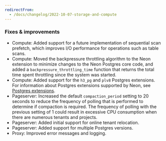```yaml
---
redirectFrom:
  - /docs/changelog/2022-10-07-storage-and-compute
---
```


### Fixes & improvements

- Compute: Added support for a future implementation of sequential scan prefetch, which improves I/O performance for operations such as table scans.
- Compute: Moved the backpressure throttling algorithm to the Neon extension to minimize changes to the Neon Postgres core code, and added a `backpressure_throttling_time` function that returns the total time spent throttling since the system was started.
- Compute: Added support for the `h3_pg` and `plv8` Postgres extensions. For information about Postgres extensions supported by Neon, see [Postgres extensions](/docs/extensions/pg-extensions).
- Pageserver: Increased the default `compaction_period` setting to 20 seconds to reduce the frequency of polling that is performed to determine if compaction is required. The frequency of polling with the previous setting of 1 could result in excessive CPU consumption when there are numerous tenants and projects.
- Pageserver: Added initial support for online tenant relocation.
- Pageserver: Added support for multiple Postgres versions.
- Proxy: Improved error messages and logging.
